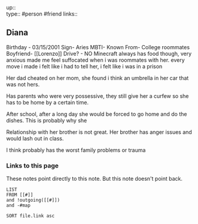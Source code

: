up::  
type:: #person #friend
links::
## Diana

Birthday - 03/15/2001
Sign- Aries
MBTI-
Known From- College roommates
Boyfriend- [[Lorenzo]]
Drive? - NO
Minecraft
always has food though, 
very anxious
made me feel suffocated when i was roommates with her. 
every move i made i felt like i had to tell her, i felt like i was in a prison

Her dad cheated on her mom, she found i think an umbrella in her car that was not hers.

Has parents who were very possessive, they still give her a curfew so she has to be home by a certain time.

After school, after a long day she would be forced to go home and do the dishes. This is probably why she 

Relationship with her brother is not great.
Her brother has anger issues and would lash out in class.

I think probably has the worst family problems or trauma


### Links to this page
These notes point directly to this note. But this note doesn't point back.
```dataview
LIST
FROM [[#]]
and !outgoing([[#]])
and -#map

SORT file.link asc
```




